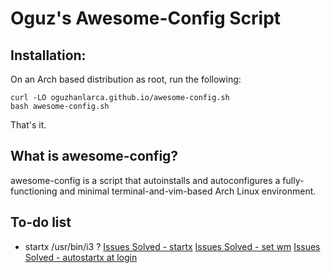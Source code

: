 # Oguz's Awesome-Config Script


## Installation:

On an Arch based distribution as root, run the following:

```
curl -LO oguzhanlarca.github.io/awesome-config.sh
bash awesome-config.sh
```

That's it.

## What is awesome-config?

awesome-config is a script that autoinstalls and autoconfigures a fully-functioning
and minimal terminal-and-vim-based Arch Linux environment.

## To-do list

 - startx /usr/bin/i3 ?
[Issues Solved - startx](https://unix.stackexchange.com/questions/12269/arch-installation-startx-not-working)
[Issues Solved - set wm](https://wiki.archlinux.org/index.php/Xinit)
[Issues Solved - autostartx at login](https://wiki.archlinux.org/index.php/Xinit#Autostart_X_at_login)


